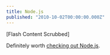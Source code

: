 ```yaml
---
title: Node.js
published: "2010-10-02T00:00:00.000Z"
---
```


[Flash Content Scrubbed]

Definitely worth [checking out Node.js](http://nodejs.org/).